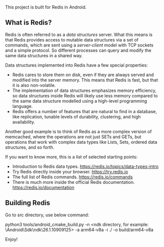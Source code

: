 This project is built for Redis in Android.

What is Redis?
--------------

Redis is often referred to as a *data structures* server. What this means is that Redis provides access to mutable data structures via a set of commands, which are sent using a *server-client* model with TCP sockets and a simple protocol. So different processes can query and modify the same data structures in a shared way.

Data structures implemented into Redis have a few special properties:

* Redis cares to store them on disk, even if they are always served and modified into the server memory. This means that Redis is fast, but that it is also non-volatile.
* The implementation of data structures emphasizes memory efficiency, so data structures inside Redis will likely use less memory compared to the same data structure modelled using a high-level programming language.
* Redis offers a number of features that are natural to find in a database, like replication, tunable levels of durability, clustering, and high availability.

Another good example is to think of Redis as a more complex version of memcached, where the operations are not just SETs and GETs, but operations that work with complex data types like Lists, Sets, ordered data structures, and so forth.

If you want to know more, this is a list of selected starting points:

* Introduction to Redis data types. https://redis.io/topics/data-types-intro
* Try Redis directly inside your browser. https://try.redis.io
* The full list of Redis commands. https://redis.io/commands
* There is much more inside the official Redis documentation. https://redis.io/documentation

Building Redis
--------------

Go to src directory, use below command:

python3 tools/android_cmake_build.py -n <ndk directory, for example: \Android\Sdk\ndk\26.1.10909125> -a arm64-v8a -i ./ -o build/arm64-v8a

Enjoy!
